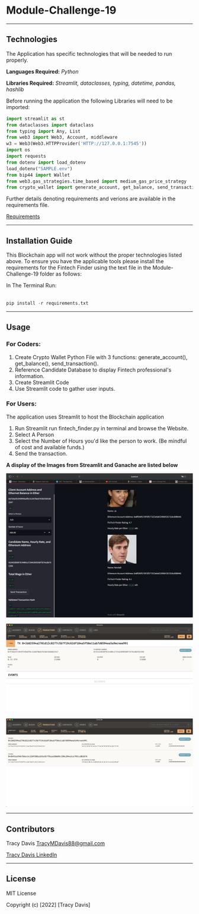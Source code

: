 # Module-Challenge-19


---

## Technologies


The Application has specific technologies that will be needed to run properly.


**Languages Required:** *Python*

**Libraries Required:** *Streamlit, dataclasses, typing, datetime, pandas, hashlib*

Before running the application the following Libraries will need to be imported:

```python
import streamlit as st
from dataclasses import dataclass
from typing import Any, List
from web3 import Web3, Account, middleware
w3 = Web3(Web3.HTTPProvider('HTTP://127.0.0.1:7545'))
import os
import requests
from dotenv import load_dotenv
load_dotenv("SAMPLE.env")
from bip44 import Wallet 
from web3.gas_strategies.time_based import medium_gas_price_strategy
from crypto_wallet import generate_account, get_balance, send_transaction
```

Further details denoting requirements and verions are available in the requirements file.            

[Requirements](./requirements.txt)

---

## Installation Guide

This Blockchain app will not work without the proper technologies listed above.  To ensure you have the applicable tools please install the requirements for the Fintech Finder using the text file in the Module-Challenge-19 folder as follows:

In The Terminal Run:

```python

pip install -r requirements.txt

```
---

## Usage


### **For Coders:** 

1. Create Crypto Wallet Python File with 3 functions: generate_account(), get_balance(), send_transaction().
2. Reference Candidate Database to display Fintech professional's information.
3. Create Streamlit Code
4. Use Streamlit code to gather user inputs.

### **For Users:** 

The application uses Streamlit to host the Blockchain application

1. Run Streamlit run fintech_finder.py in terminal and browse the Website.
2. Select A Person
3. Select the Number of Hours you'd like the person to work. (Be mindful of cost and available funds.)
4. Send the transaction.


**A display of the Images from Streamlit and Ganache are listed below**

![BC](https://github.com/TracyMichael/Module-Challenge-19/blob/main/Code/Images/Streamlit.png)

![CD](https://github.com/TracyMichael/Module-Challenge-19/blob/main/Code/Images/Ganache_1.png)

![DE](https://github.com/TracyMichael/Module-Challenge-19/blob/main/Code/Images/Ganache_2.png)

---

## Contributors

Tracy Davis <TracyMDavis88@gmail.com>

[Tracy Davis LinkedIn](https://www.linkedin.com/in/tracy-davis-mba-ma-2940a232/)

---

## License

MIT License

Copyright (c) [2022] [Tracy Davis]
